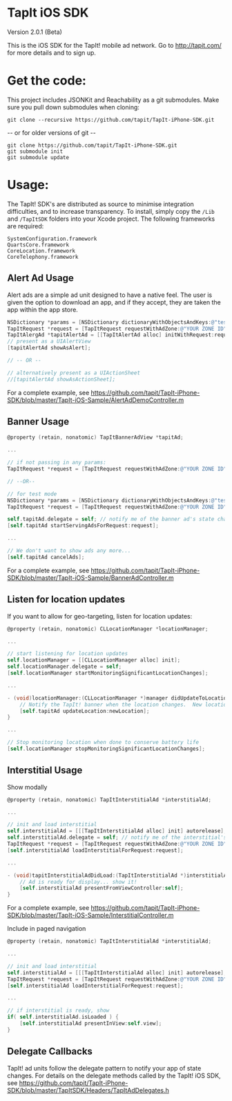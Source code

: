 TapIt iOS SDK
=============

Version 2.0.1 (Beta)

This is the iOS SDK for the TapIt! mobile ad network.  Go to http://tapit.com/ for more details and to sign up.

Get the code:
=============

This project includes JSONKit and Reachability as a git submodules.  Make sure you pull down submodules when cloning:

````
git clone --recursive https://github.com/tapit/TapIt-iPhone-SDK.git
````
-- or for older versions of git --
````
git clone https://github.com/tapit/TapIt-iPhone-SDK.git
git submodule init
git submodule update
````

Usage:
======
The TapIt! SDK's are distributed as source to minimise integration difficulties, and to increase transparency.  To install, simply copy the ```/Lib``` and ```/TapItSDK``` folders into your Xcode project.  The following frameworks are required:
````
SystemConfiguration.framework
QuartsCore.framework
CoreLocation.framework
CoreTelephony.framework
````

Alert Ad Usage
--------------
Alert ads are a simple ad unit designed to have a native feel.  The user is given the option to download an app, and if they accept, they are taken the app within the app store.

````objective-c
NSDictionary *params = [NSDictionary dictionaryWithObjectsAndKeys:@"test", @"mode", nil]; // Alert ads only show in test mode during the beta...
TapItRequest *request = [TapItRequest requestWithAdZone:@"YOUR ZONE ID" andCustomParameters:params];
TapItAlergAd *tapitAlertAd = [[TapItAlertAd alloc] initWithRequest:request];
// present as a UIAlertView
[tapitAlertAd showAsAlert];

// -- OR --

// alternatively present as a UIActionSheet
//[tapitAlertAd showAsActionSheet];
````

For a complete example, see https://github.com/tapit/TapIt-iPhone-SDK/blob/master/TapIt-iOS-Sample/AlertAdDemoController.m


Banner Usage
------------
````objective-c
@property (retain, nonatomic) TapItBannerAdView *tapitAd;

...

// if not passing in any params:
TapItRequest *request = [TapItRequest requestWithAdZone:@"YOUR ZONE ID"];

// --OR--

// for test mode
NSDictionary *params = [NSDictionary dictionaryWithObjectsAndKeys:@"test", @"mode", nil];
TapItRequest *request = [TapItRequest requestWithAdZone:@"YOUR ZONE ID" andCustomParameters:params];

self.tapitAd.delegate = self; // notify me of the banner ad's state changes
[self.tapitAd startServingAdsForRequest:request];

...

// We don't want to show ads any more...
[self.tapitAd cancelAds];
````

For a complete example, see https://github.com/tapit/TapIt-iPhone-SDK/blob/master/TapIt-iOS-Sample/BannerAdController.m


Listen for location updates
---------------------------
If you want to allow for geo-targeting, listen for location updates:
````objective-c
@property (retain, nonatomic) CLLocationManager *locationManager;

...

// start listening for location updates
self.locationManager = [[CLLocationManager alloc] init];
self.locationManager.delegate = self;
[self.locationManager startMonitoringSignificantLocationChanges];

...

- (void)locationManager:(CLLocationManager *)manager didUpdateToLocation:(CLLocation *)newLocation fromLocation:(CLLocation *)oldLocation {
    // Notify the TapIt! banner when the location changes.  New location will be used the next time an ad is requested
    [self.tapitAd updateLocation:newLocation];
}

...

// Stop monitoring location when done to conserve battery life
[self.locationManager stopMonitoringSignificantLocationChanges];
````



Interstitial Usage
------------------
Show modally
````objective-c
@property (retain, nonatomic) TapItInterstitialAd *interstitialAd;

...

// init and load interstitial
self.interstitialAd = [[[TapItInterstitialAd alloc] init] autorelease];
self.interstitialAd.delegate = self; // notify me of the interstitial's state changes
TapItRequest *request = [TapItRequest requestWithAdZone:@"YOUR ZONE ID"];
[self.interstitialAd loadInterstitialForRequest:request];

...

- (void)tapitInterstitialAdDidLoad:(TapItInterstitialAd *)interstitialAd {
    // Ad is ready for display... show it!
    [self.interstitialAd presentFromViewController:self];
}
````
For a complete example, see https://github.com/tapit/TapIt-iPhone-SDK/blob/master/TapIt-iOS-Sample/InterstitialController.m

Include in paged navigation
    
````objective-c
@property (retain, nonatomic) TapItInterstitialAd *interstitialAd;

...

// init and load interstitial
self.interstitialAd = [[[TapItInterstitialAd alloc] init] autorelease];
TapItRequest *request = [TapItRequest requestWithAdZone:@"YOUR ZONE ID"];
[self.interstitialAd loadInterstitialForRequest:request];

...

// if interstitial is ready, show
if( self.interstitialAd.isLoaded ) {
    [self.interstitialAd presentInView:self.view];
}
````

Delegate Callbacks
------------------
TapIt! ad units follow the delegate pattern to notify your app of state changes.  For details on the delegate methods called by the TapIt! iOS SDK, see https://github.com/tapit/TapIt-iPhone-SDK/blob/master/TapItSDK/Headers/TapItAdDelegates.h
